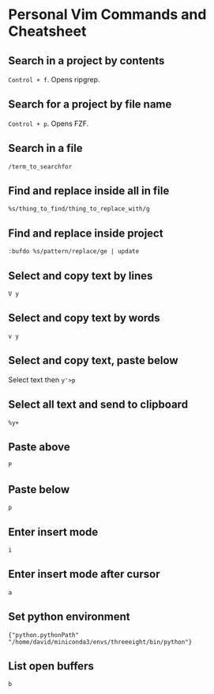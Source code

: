# Personal Vim Commands and Cheatsheet

## Search in a project by contents
`Control + f`. Opens ripgrep.

## Search for a project by file name
 `Control + p`. Opens FZF.

## Search in a file
 `/term_to_searchfor`

## Find and replace inside all in file
 `%s/thing_to_find/thing_to_replace_with/g`

## Find and replace inside project
 `:bufdo %s/pattern/replace/ge | update`

## Select and copy text by lines
 `V y`

## Select and copy text by words
 `v y`

## Select and copy text, paste below
 Select text then
 `y'>p`

## Select all text and send to clipboard
 `%y+`

## Paste above
 `P`

## Paste below
 `p`

## Enter insert mode
 `i`

## Enter insert mode after cursor
 `a`

## Set python environment
 `{"python.pythonPath"
 "/home/david/miniconda3/envs/threeeight/bin/python"}`

## List open buffers
 `b`


